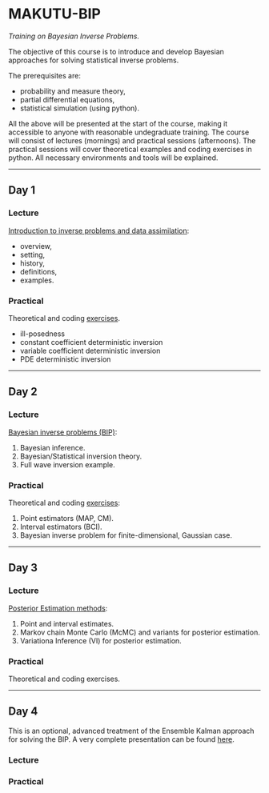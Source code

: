 # MAKUTU-BIP

*Training on Bayesian Inverse Problems.*

The objective of this course is to introduce and develop Bayesian approaches for solving statistical inverse problems. 

The prerequisites are:

- probability and measure theory,
- partial differential equations,
- statistical simulation (using python).

All the above will be presented at the start of the course, making it accessible to anyone with reasonable undegraduate training. The course will consist of lectures (mornings) and practical sessions (afternoons). The practical sessions will cover theoretical examples and coding exercises in python. All necessary environments and tools will be explained.

--- 

## Day 1

### Lecture

[Introduction to inverse problems and data assimilation](./01lectures/10_IP_DA_intro.pdf): 

- overview, 
- setting, 
- history, 
- definitions, 
- examples.

### Practical

Theoretical and coding [exercises](./02practicals/11_IP_DA_intro_prac.pdf).

- ill-posedness
- constant coefficient deterministic inversion
- variable coefficient deterministic inversion
- PDE deterministic inversion

--- 

## Day 2

### Lecture

[Bayesian inverse problems (BIP)](./01lectures/20_BIP.pdf):

 1. Bayesian inference.
 2. Bayesian/Statistical inversion theory.
 3. Full wave inversion example.


### Practical

Theoretical and coding [exercises](./02practicals/21_BIP_prac.pdf):

1. Point estimators (MAP, CM).
2. Interval estimators (BCI).
3. Bayesian inverse problem for finite-dimensional, Gaussian case.

--- 

## Day 3


### Lecture

[Posterior Estimation methods](./01lectures/30_McMC.pdf):  
  
  1. Point and interval estimates.
  2. Markov chain Monte Carlo (McMC) and variants for posterior estimation.
  3. Variationa Inference (VI) for posterior estimation.

### Practical

Theoretical and coding exercises.

--- 

## Day 4

This is an optional, advanced treatment of the Ensemble Kalman approach for solving the BIP. A very complete presentation can be found [here](https://markasch.github.io/kfBIPq/).

### Lecture

### Practical